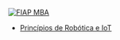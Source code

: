 [![FIAP MBA](https://raw.githubusercontent.com/josecastillolema/fiap/master/img/ai1.png)](https://www.fiap.com.br/mba/mba-em-artificial-intelligence-e-machine-learning/)

 - [Princípios de Robótica e IoT](https://github.com/josecastillolema/fiap/tree/master/ia/iot)

